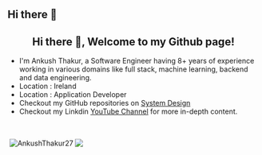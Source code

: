 ## Hi there 👋

<!--
**AnkushThakur27/AnkushThakur27** is a ✨ _special_ ✨ repository because its `README.md` (this file) appears on your GitHub profile.

Here are some ideas to get you started:

- 🔭 I’m currently working on MicroServices
- 🌱 I’m currently learning New Tech Stack
- 👯 I’m looking to collaborate on Open Source Project
- 💬 Ask me about ...
- 📫 How to reach me:  email : aankushthakur27@gmail.com
- 😄 Pronouns: ...
- ⚡ Fun fact: ...
-->

<h2 align="center">Hi there 👋, Welcome to my Github page!</h2>
<ul>
  <li>I'm Ankush Thakur, a Software Engineer having 8+ years of experience working in various domains like full stack, machine learning, backend and data engineering.</li>
  <li>Location : Ireland</a></li>
  <li>Location : Application Developer</a></li>
  <li>Checkout my GitHub repositories on <a href = "https://github.com/AnkushThakur27/">System Design</a></li>
  <li>Checkout my Linkdin <a href="https://www.linkedin.com/in/ankush-thakur-900637ab/">YouTube Channel</a> for more in-depth content.</li>
</ul>

&nbsp;![]()
<p>&nbsp;<img align="center" src="https://github-readme-stats.vercel.app/api?username=AnkushThakur27&show_icons=true&locale=en" alt="AnkushThakur27" />
<img align="center" src="https://github-readme-stats.vercel.app/api/top-langs/?username=ashishps1&layout=compact&hide_border=true&&langs_count=10&show_icons=true&theme=transparent" />
</p>

